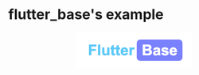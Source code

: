 # flutter_base's example

<p align="center">
  <img src="https://github.com/nillnil/flutter_base/blob/master/screenshot/logo.png?raw=true" alt="logo">
 </p>